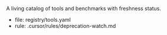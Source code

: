 A living catalog of tools and benchmarks with freshness status.

- file: registry/tools.yaml
- rule: .cursor/rules/deprecation-watch.md
